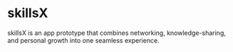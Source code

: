 # skillsX
skillsX is an app prototype that combines networking, knowledge-sharing, and personal growth into one seamless experience. 

